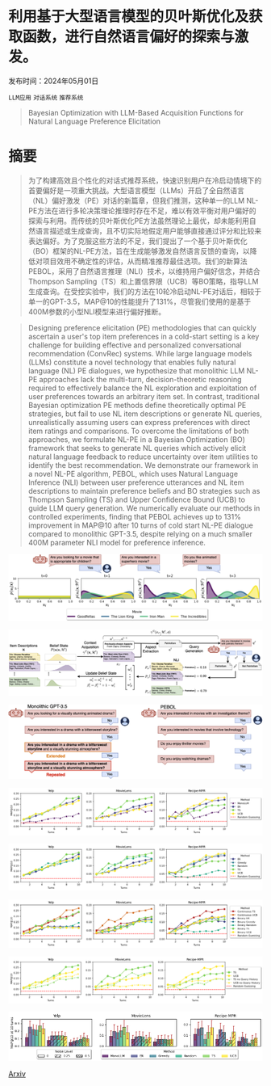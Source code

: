 # 利用基于大型语言模型的贝叶斯优化及获取函数，进行自然语言偏好的探索与激发。

发布时间：2024年05月01日

`LLM应用` `对话系统` `推荐系统`

> Bayesian Optimization with LLM-Based Acquisition Functions for Natural Language Preference Elicitation

# 摘要

> 为了构建高效且个性化的对话式推荐系统，快速识别用户在冷启动情境下的首要偏好是一项重大挑战。大型语言模型（LLMs）开启了全自然语言（NL）偏好激发（PE）对话的新篇章，但我们推测，这种单一的LLM NL-PE方法在进行多轮决策理论推理时存在不足，难以有效平衡对用户偏好的探索与利用。而传统的贝叶斯优化PE方法虽然理论上最优，却未能利用自然语言描述或生成查询，且不切实际地假定用户能够直接通过评分和比较来表达偏好。为了克服这些方法的不足，我们提出了一个基于贝叶斯优化（BO）框架的NL-PE方法，旨在生成能够激发自然语言反馈的查询，以降低对项目效用不确定性的评估，从而精准推荐最佳选项。我们的新算法PEBOL，采用了自然语言推理（NLI）技术，以维持用户偏好信念，并结合Thompson Sampling（TS）和上置信界限（UCB）等BO策略，指导LLM生成查询。在受控实验中，我们的方法在10轮冷启动NL-PE对话后，相较于单一的GPT-3.5，MAP@10的性能提升了131%，尽管我们使用的是基于400M参数的小型NLI模型来进行偏好推断。

> Designing preference elicitation (PE) methodologies that can quickly ascertain a user's top item preferences in a cold-start setting is a key challenge for building effective and personalized conversational recommendation (ConvRec) systems. While large language models (LLMs) constitute a novel technology that enables fully natural language (NL) PE dialogues, we hypothesize that monolithic LLM NL-PE approaches lack the multi-turn, decision-theoretic reasoning required to effectively balance the NL exploration and exploitation of user preferences towards an arbitrary item set. In contrast, traditional Bayesian optimization PE methods define theoretically optimal PE strategies, but fail to use NL item descriptions or generate NL queries, unrealistically assuming users can express preferences with direct item ratings and comparisons. To overcome the limitations of both approaches, we formulate NL-PE in a Bayesian Optimization (BO) framework that seeks to generate NL queries which actively elicit natural language feedback to reduce uncertainty over item utilities to identify the best recommendation. We demonstrate our framework in a novel NL-PE algorithm, PEBOL, which uses Natural Language Inference (NLI) between user preference utterances and NL item descriptions to maintain preference beliefs and BO strategies such as Thompson Sampling (TS) and Upper Confidence Bound (UCB) to guide LLM query generation. We numerically evaluate our methods in controlled experiments, finding that PEBOL achieves up to 131% improvement in MAP@10 after 10 turns of cold start NL-PE dialogue compared to monolithic GPT-3.5, despite relying on a much smaller 400M parameter NLI model for preference inference.

![利用基于大型语言模型的贝叶斯优化及获取函数，进行自然语言偏好的探索与激发。](../../../paper_images/2405.00981/beta_conversation_v8.png)

![利用基于大型语言模型的贝叶斯优化及获取函数，进行自然语言偏好的探索与激发。](../../../paper_images/2405.00981/llmpe_diagram_v7.png)

![利用基于大型语言模型的贝叶斯优化及获取函数，进行自然语言偏好的探索与激发。](../../../paper_images/2405.00981/combined_dialogue_v13.png)

![利用基于大型语言模型的贝叶斯优化及获取函数，进行自然语言偏好的探索与激发。](../../../paper_images/2405.00981/noise0_map_plot_flat.png)

![利用基于大型语言模型的贝叶斯优化及获取函数，进行自然语言偏好的探索与激发。](../../../paper_images/2405.00981/noise0_map_plot_others_flat.png)

![利用基于大型语言模型的贝叶斯优化及获取函数，进行自然语言偏好的探索与激发。](../../../paper_images/2405.00981/mnli_temp0.png)

![利用基于大型语言模型的贝叶斯优化及获取函数，进行自然语言偏好的探索与激发。](../../../paper_images/2405.00981/history.png)

![利用基于大型语言模型的贝叶斯优化及获取函数，进行自然语言偏好的探索与激发。](../../../paper_images/2405.00981/noise_results_grouped.png)

[Arxiv](https://arxiv.org/abs/2405.00981)
